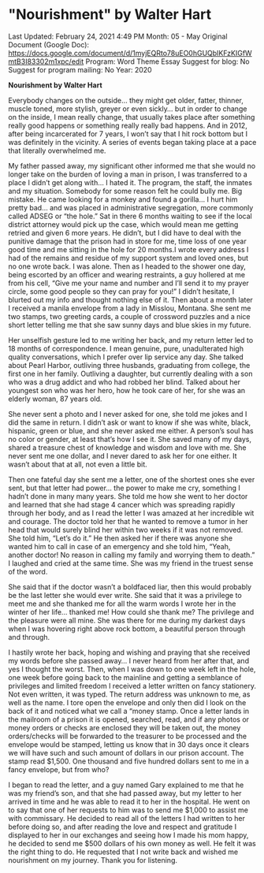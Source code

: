 # "Nourishment" by Walter Hart

Last Updated: February 24, 2021 4:49 PM
Month: 05 - May
Original Document (Google Doc): https://docs.google.com/document/d/1myjEQRto78uEO0hGUQbIKFzKIGfWmtB3I83302m1xpc/edit
Program: Word Theme Essay
Suggest for blog: No
Suggest for program mailing: No
Year: 2020

**Nourishment by Walter Hart**

Everybody changes on the outside… they might get older, fatter, thinner, muscle toned, more stylish, greyer or even sickly… but in order to change on the inside, I mean really change, that usually takes place after something really good happens or something really really bad happens. And in 2012, after being incarcerated for 7 years, I won’t say that I hit rock bottom but I was definitely in the vicinity. A series of events began taking place at a pace that literally overwhelmed me.

My father passed away, my significant other informed me that she would no longer take on the burden of loving a man in prison, I was transferred to a place I didn’t get along with… I hated it. The program, the staff, the inmates and my situation. Somebody for some reason felt he could bully me. Big mistake. He came looking for a monkey and found a gorilla… I hurt him pretty bad… and was placed in administrative segregation, more commonly called ADSEG or “the hole.” Sat in there 6 months waiting to see if the local district attorney would pick up the case, which would mean me getting retried and given 6 more years. He didn’t, but I did have to deal with the punitive damage that the prison had in store for me, time loss of one year good time and me sitting in the hole for 20 months.I wrote every address I had of the remains and residue of my support system and loved ones, but no one wrote back. I was alone. Then as I headed to the shower one day, being escorted by an officer and wearing restraints, a guy hollered at me from his cell, “Give me your name and number and I’ll send it to my prayer circle, some good people so they can pray for you!” I didn’t hesitate, I blurted out my info and thought nothing else of it. Then about a month later I received a manila envelope from a lady in Misslou, Montana. She sent me two stamps, two greeting cards, a couple of crossword puzzles and a nice short letter telling me that she saw sunny days and blue skies in my future.

Her unselfish gesture led to me writing her back, and my return letter led to 18 months of correspondence. I mean genuine, pure, unadulterated high quality conversations, which I prefer over lip service any day. She talked about Pearl Harbor, outliving three husbands, graduating from college, the first one in her family. Outliving a daughter, but currently dealing with a son who was a drug addict and who had robbed her blind. Talked about her youngest son who was her hero, how he took care of her, for she was an elderly woman, 87 years old.

She never sent a photo and I never asked for one, she told me jokes and I did the same in return. I didn’t ask or want to know if she was white, black, hispanic, green or blue, and she never asked me either. A person’s soul has no color or gender, at least that’s how I see it. She saved many of my days, shared a treasure chest of knowledge and wisdom and love with me. She never sent me one dollar, and I never dared to ask her for one either. It wasn’t about that at all, not even a little bit.

Then one fateful day she sent me a letter, one of the shortest ones she ever sent, but that letter had power… the power to make me cry, something I hadn’t done in many many years. She told me how she went to her doctor and learned that she had stage 4 cancer which was spreading rapidly through her body, and as I read the letter I was amazed at her incredible wit and courage. The doctor told her that he wanted to remove a tumor in her head that would surely blind her within two weeks if it was not removed. She told him, “Let’s do it.” He then asked her if there was anyone she wanted him to call in case of an emergency and she told him, “Yeah, another doctor! No reason in calling my family and worrying them to death.” I laughed and cried at the same time. She was my friend in the truest sense of the word.

She said that if the doctor wasn’t a boldfaced liar, then this would probably be the last letter she would ever write. She said that it was a privilege to meet me and she thanked me for all the warm words I wrote her in the winter of her life… thanked me! How could she thank me? The privilege and the pleasure were all mine. She was there for me during my darkest days when I was hovering right above rock bottom, a beautiful person through and through.

I hastily wrote her back, hoping and wishing and praying that she received my words before she passed away… I never heard from her after that, and yes I thought the worst. Then, when I was down to one week left in the hole, one week before going back to the mainline and getting a semblance of privileges and limited freedom I received a letter written on fancy stationery. Not even written, it was typed. The return address was unknown to me, as well as the name. I tore open the envelope and only then did I look on the back of it and noticed what we call a “money stamp. Once a letter lands in the mailroom of a prison it is opened, searched, read, and if any photos or money orders or checks are enclosed they will be taken out, the money orders/checks will be forwarded to the treasurer to be processed and the envelope would be stamped, letting us know that in 30 days once it clears we will have such and such amount of dollars in our prison account. The stamp read $1,500. One thousand and five hundred dollars sent to me in a fancy envelope, but from who?

I began to read the letter, and a guy named Gary explained to me that he was my friend’s son, and that she had passed away, but my letter to her arrived in time and he was able to read it to her in the hospital. He went on to say that one of her requests to him was to send me $1,000 to assist me with commissary. He decided to read all of the letters I had written to her before doing so, and after reading the love and respect and gratitude I displayed to her in our exchanges and seeing how I made his mom happy, he decided to send me $500 dollars of his own money as well. He felt it was the right thing to do. He requested that I not write back and wished me nourishment on my journey. Thank you for listening.
